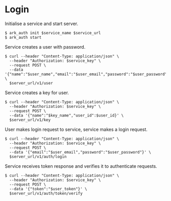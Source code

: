 # Login

Initialise a service and start server.

```Shell
$ ark_auth init $service_name $service_url
$ ark_auth start
```

Service creates a user with password.

```Shell
$ curl --header "Content-Type: application/json" \
  --header "Authorization: $service_key" \
  --request POST \
  --data '{"name":"$user_name","email":"$user_email","password":"$user_password"}' \
  $server_url/v1/user
```

Service creates a key for user.

```Shell
$ curl --header "Content-Type: application/json" \
  --header "Authorization: $service_key" \
  --request POST \
  --data '{"name":"$key_name","user_id":$user_id}' \
  $server_url/v1/key
```

User makes login request to service, service makes a login request.

```Shell
$ curl --header "Content-Type: application/json" \
  --header "Authorization: $service_key" \
  --request POST \
  --data '{"email":"$user_email","password":"$user_password"}' \
  $server_url/v1/auth/login
```

Service receives token response and verifies it to authenticate requests.

```Shell
$ curl --header "Content-Type: application/json" \
  --header "Authorization: $service_key" \
  --request POST \
  --data '{"token":"$user_token"}' \
  $server_url/v1/auth/token/verify
```
